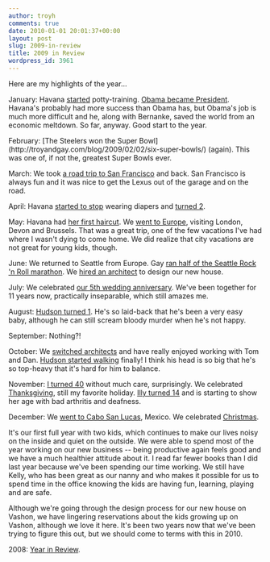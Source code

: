 ```yaml
---
author: troyh
comments: true
date: 2010-01-01 20:01:37+00:00
layout: post
slug: 2009-in-review
title: 2009 in Review
wordpress_id: 3961
---
```


Here are my highlights of the year...

January: Havana [started](http://troyandgay.com/blog/2009/01/31/surprise-start-to-potty-training/) potty-training. [Obama became President](http://troyandgay.com/blog/2009/01/20/president-obama/). Havana's probably had more success than Obama has, but Obama's job is much more difficult and he, along with Bernanke, saved the world from an economic meltdown. So far, anyway. Good start to the year.

<!-- more -->February: [The Steelers won the Super Bowl](http://troyandgay.com/blog/2009/02/02/six-super-bowls/) (again). This was one of, if not the, greatest Super Bowls ever.

March: We took [a road trip to San Francisco](http://troyandgay.com/blog/2009/03/20/seattle-to-portland/) and back. San Francisco is always fun and it was nice to get the Lexus out of the garage and on the road.

April: Havana [started to stop](http://troyandgay.com/blog/2009/04/12/havanas-potty-training-progress/) wearing diapers and [turned 2](http://troyandgay.com/blog/2009/04/30/happy-birthday-havana-2/).

May: Havana had [her first haircut](http://troyandgay.com/blog/2009/05/07/havanas-first-haircut/). We [went to Europe](http://troyandgay.com/blog/2009/05/17/seattle-to-london/), visiting London, Devon and Brussels. That was a great trip, one of the few vacations I've had where I wasn't dying to come home. We did realize that city vacations are not great for young kids, though.

June: We returned to Seattle from Europe. Gay [ran half of the Seattle Rock 'n Roll marathon](http://troyandgay.com/blog/2009/06/27/seattle-rock-n-roll-marathon/). We [hired an architect](http://troyandgay.com/blog/2009/06/29/our-architect/) to design our new house.

July: We celebrated [our 5th wedding anniversary](http://troyandgay.com/blog/2009/07/31/5th-wedding-anniversary/). We've been together for 11 years now, practically inseparable, which still amazes me.

August: [Hudson turned 1](http://troyandgay.com/blog/2009/08/25/happy-birthday-hudson/). He's so laid-back that he's been a very easy baby, although he can still scream bloody murder when he's not happy.

September: Nothing?!

October: We [switched architects](http://troyandgay.com/blog/2009/10/16/new-architect/) and have really enjoyed working with Tom and Dan. [Hudson started walking](http://troyandgay.com/blog/2009/10/28/hudson-is-officially-walking/) finally! I think his head is so big that he's so top-heavy that it's hard for him to balance.

November: [I turned 40](http://troyandgay.com/blog/2009/11/01/im-40/) without much care, surprisingly. We celebrated [Thanksgiving](http://troyandgay.com/blog/2009/11/26/thanksgiving-2009/), still my favorite holiday. [Illy turned 14](http://troyandgay.com/blog/2009/11/27/illy-is-14/) and is starting to show her age with bad arthritis and deafness.

December: We [went to Cabo San Lucas](http://troyandgay.com/blog/2009/12/06/seattle-to-cabo/), Mexico. We celebrated [Christmas](http://troyandgay.com/blog/2009/12/25/christmas-day/).

It's our first full year with two kids, which continues to make our lives noisy on the inside and quiet on the outside. We were able to spend most of the year working on our new business -- being productive again feels good and we have a much healthier attitude about it. I read far fewer books than I did last year because we've been spending our time working. We still have Kelly, who has been great as our nanny and who makes it possible for us to spend time in the office knowing the kids are having fun, learning, playing and are safe.

Although we're going through the design process for our new house on Vashon, we have lingering reservations about the kids growing up on Vashon, although we love it here. It's been two years now that we've been trying to figure this out, but we should come to terms with this in 2010.

2008: [Year in Review](http://troyandgay.com/blog/2008/12/31/year-in-review-2/).
